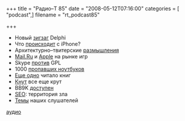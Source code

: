 +++
title = "Радио–Т 85"
date = "2008-05-12T07:16:00"
categories = [ "podcast",]
filename = "rt_podcast85"

+++

- Новый [зигзаг](http://blog.marcocantu.com/blog/delphi_jumps_ship.html) Delphi
- Что [происходит](http://www.macrumors.com/2008/05/10/online-apple-store-is-out-of-iphones/) с iPhone?
- Архитектурно–твитерские [размышления](http://www.insight-it.ru/net/scalability/arkhitektura-twitter/)
- [Mail.Ru](http://webplanet.ru/news/entertainment/2008/05/06/mailgames.html) и [Apple](http://www.crunchgear.com/2008/05/09/more-rumors-apple-gearing-up-for-games/) на рынке игр
- Skype [против](http://www.opennet.ru/opennews/art.shtml?num=15761) GPL
- 1000 [пропавших ноутбуков](http://webplanet.ru/news/security/2008/05/08/usalost.html)
- [Еще одно](http://www.engadget.com/2008/05/07/irex-launches-new-iliad-book-edition-e-book-reader/) читало книг
- [Кнут](http://webplanet.ru/interview/soft/2008/05/06/knuth.html) все еще крут
- BB9K [доступен](http://www.crunchgear.com/2008/05/08/blackberry-9000-video-overview-looks-nice/)
- [SEO](http://habrahabr.ru/blog/searchengines/41539.html): территория зла
- [Темы](/p/2008/05/06/prep-85/) наших слушателей

[аудио](https://cdn.radio-t.com/rt_podcast85.mp3)
<audio src="https://cdn.radio-t.com/rt_podcast85.mp3" preload="none"></audio>